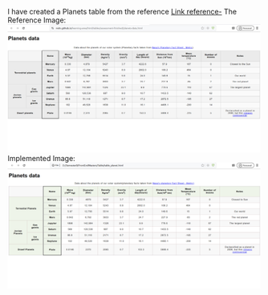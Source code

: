 I have created a Planets table from the reference 
[Link reference-]("https://mdn.github.io/learning-area/html/tables/assessment-finished/planets-data.html")
The Reference Image:
![Alt Text](Screenshots/Reference_table.png)
Implemented Image:
![Alt Text](Screenshots/Implemented_table.png)